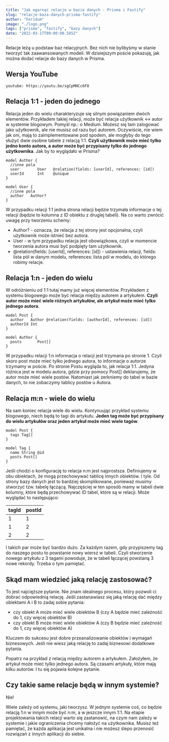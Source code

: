 ```yaml
---
title: "Jak ogarnąć relacje w bazie danych - Prisma i Fastify"
slug: "relacje-baza-danych-prisma-fastify"
author: "Feridum"
image: "./logo.png"
tags: ["prisma", "fastify", "bazy danych"]
date: "2022-03-17T09:00:00.585Z"
---
```


Relacje leżą u podstaw baz relacyjnych. Bez nich nie bylibyśmy w stanie tworzyć tak zaawansowanych modeli. W dzisiejszym poście pokazuję, jak można dodać relacje do bazy danych w Prisma.

<!--more-->


## Wersja YouTube

`youtube: https://youtu.be/sgCpMHCc6F0`

## Relacja 1:1 - jeden do jednego

Relacja jeden do wielu charakteryzuje się silnym powiązaniem dwóch elementów. Przykładem takiej relacji, może być relacja użytkownik <-> autor w systemie blogowym. Pomyśl np.: o Medium. Możesz się tam zalogować jako użytkownik, ale nie musisz od razu być autorem. Oczywiście, nie wiem jak oni, mają to zaimplementowane pod spodem, ale mogłyby do tego służyć dwie osobne tabele z relacją 1:1. **Czyli użytkownik może mieć tylko jedno konto autora, a autor może być przypisany tylko do jednego użytkownika**. Jak by to wyglądało w Prisma?

```
model Author {
  //inne pola
  user        User   @relation(fields: [userId], references: [id])
  userId      Int    @unique
}

model User {
  //inne pola
  author   Author?
}

```


W przypadku relacji 1:1 jedna strona relacji będzie trzymała informacje o tej relacji (będzie to kolumna z ID obiektu z drugiej tabeli). Na co warto zwrócić uwagę przy tworzeniu schemy:
- Author? - oznacza, że relacja z tej strony jest opcjonalna, czyli użytkownik może istnieć bez autora.
- User - w tym przypadku relacja jest obowiązkowa, czyli w momencie tworzenia autora musi być podpięty tam użytkownik.
- @relation(fields: [userId], references: [id]) - ustawienia relacji, fields: lista pól w danym modelu, references: lista pól w modelu, do którego robimy relacje.

## Relacja 1:n - jeden do wielu

W odróżnieniu od 1:1 tutaj mamy już więcej elementów. Przykładem z systemu blogowego może być relacja między autorem a artykułem. **Czyli autor może mieć wiele różnych artykułów, ale artykuł może mieć tylko jednego autora**. 

```
model Post {
  author   Author @relation(fields: [authorId], references: [id])
  authorId Int
}

model Author {
  posts       Post[]
}
```

W przypadku relacji 1:n informacja o relacji jest trzymana po stronie 1. Czyli skoro post może mieć tylko jednego autora, to informacje o autorze trzymamy w poście. Po stronie Postu wygląda to, jak relacja 1:1. Jedyna różnica jest w modelu autora, gdzie przy pomocy Post[] deklarujemy, że autor może mieć wiele postów. Natomiast jak zerkniemy do tabel w bazie danych, to nie zobaczymy tablicy postów u Autora.

## Relacja m:n - wiele do wielu 
Na sam koniec relacja wiele do wielu. Kontynuując przykład systemu blogowego, niech będą to tagi do artykułu. **Jeden tag może być przypisany do wielu artykułów oraz jeden artykuł może mieć wiele tagów**. 


```
model Post {
  tags Tag[]
}

model Tag {
  name String @id
  posts Post[]
}
```


Jeśli chodzi o konfigurację to relacja n:m jest najprostsza. Definiujemy w obu obiektach, że mogą przechowywać tablicę innych obiektów. I tyle. Od strony bazy danych jest to bardziej skomplikowane, ponieważ musimy stworzyć tzw. tabelę łączącą. Najczęściej w ten sposób mamy w tabeli dwie kolumny, które będą przechowywać ID tabel, które są w relacji. Może wyglądać to następująco:

| tagId | postId | 
| ----- | ---- |
|1| 1|
|1| 2|
|2| 2|

I takich par może być bardzo dużo. Za każdym razem, gdy przypiszemy tag do naszego postu to powstanie nowy wiersz w tabeli. Czyli stworzenie nowego artykułu z 3 tagami powoduje, że w tabeli łączącej powstaną 3 nowe rekordy. Trzeba o tym pamiętać.

## Skąd mam wiedzieć jaką relację zastosować?

To jest najcięższe pytanie. Nie znam idealnego procesu, który pozwoli ci dobrać odpowiednią relację. Jeśli zastanawiasz się jaką relację dać między obiektami A i B to zadaj sobie pytania:
- czy obiekt A może mieć wiele obiektów B (czy A będzie mieć zależność do 1, czy więcej obiektów B)
- czy obiekt B może mieć wiele obiektów A (czy B będzie mieć zależność do 1, czy więcej obiektów A)

Kluczem do sukcesu jest dobre przeanalizowanie obiektów i wymagań biznesowych. Jeśli nie wiesz jaką relację to zadaj biznesowi dodatkowe pytania.

Popatrz na przykład z relacją między autorem a artykułem. Założyłem, że artykuł może mieć tylko jednego autora. Są czasami artykuły, które mają kilku autorów. I tu się pojawia kolejne pytanie.

## Czy takie same relacje będą w innym systemie?

Nie!

Wiele zależy od systemu, jaki tworzysz. W jednym systemie coś, co będzie relacją 1:n w innym może być n:m, a w jeszcze innym 1:1. Na etapie projektowania takich relacji warto się zastanowić, na czym nam zależy w systemie i jakie ograniczenia chcemy nałożyć na użytkownika. Musisz też pamiętać, że każda aplikacja jest unikalna i nie możesz ślepo przenosić rozwiązań z innych aplikacji do siebie.